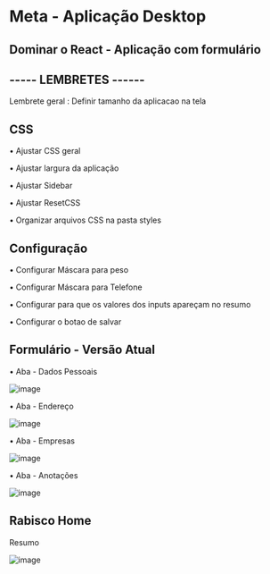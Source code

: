 # Meta - Aplicação Desktop 
## Dominar o React - Aplicação com formulário

## ----- LEMBRETES ------
<p> Lembrete geral : Definir tamanho da aplicacao na tela </p>

## CSS
<p> • Ajustar CSS geral </p>
<p> • Ajustar largura da aplicação </p>
<p> • Ajustar Sidebar </p>
<p> • Ajustar ResetCSS </p>
<p> • Organizar arquivos CSS na pasta styles </p>

## Configuração
<p> • Configurar Máscara para peso </p>
<p> • Configurar Máscara para Telefone </p>
<p> • Configurar para que os valores dos inputs apareçam no resumo </p>
<p> • Configurar o botao de salvar </p>

## Formulário - Versão Atual
<p> • Aba - Dados Pessoais </p>

![image](https://user-images.githubusercontent.com/66530386/163847153-a0fedb56-fdd1-45a1-b06c-6745baaa9619.png)


<p> • Aba - Endereço </p>

![image](https://user-images.githubusercontent.com/66530386/163847004-f28de011-5801-4312-8dab-6f301c09110a.png)


<p> • Aba - Empresas </p>

![image](https://user-images.githubusercontent.com/66530386/163727553-86449cc4-48fc-41b7-8f7b-02365234b41f.png)

<p> • Aba - Anotações </p>

![image](https://user-images.githubusercontent.com/66530386/163727596-c354f6e1-ec15-4d61-beed-0cbdd7be4e1e.png)

## Rabisco Home 
<p> Resumo </p>

![image](https://user-images.githubusercontent.com/66530386/163727717-c054d00d-f958-4f0e-b948-ab7dbd934848.png)

